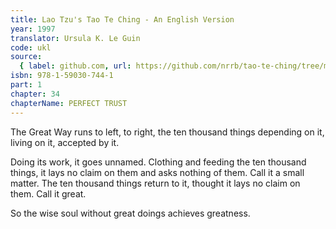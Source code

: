 ```yaml
---
title: Lao Tzu's Tao Te Ching - An English Version
year: 1997
translator: Ursula K. Le Guin
code: ukl
source:
  { label: github.com, url: https://github.com/nrrb/tao-te-ching/tree/master }
isbn: 978-1-59030-744-1
part: 1
chapter: 34
chapterName: PERFECT TRUST
---
```


The Great Way runs
to left, to right,
the ten thousand things
depending on it,
living on it,
accepted by it.

Doing its work,
it goes unnamed.
Clothing and feeding
the ten thousand things,
it lays no claim on them
and asks nothing of them.
Call it a small matter.
The ten thousand things
return to it,
thought it lays no claim on them.
Call it great.

So the wise soul
without great doings
achieves greatness.
